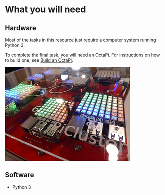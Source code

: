 # What you will need

## Hardware
Most of the tasks in this resource just require a computer system running Python 3.

To complete the final task, you will need an OctaPi. For instructions on how to build one, see [Build an OctaPi](/en/projects/rpi-python-build-an-octapi).

![OctaPi system](images/octapi-system.png)

## Software
- Python 3
